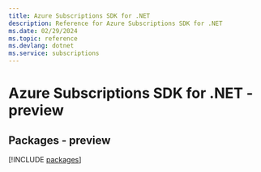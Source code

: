 ```yaml
---
title: Azure Subscriptions SDK for .NET
description: Reference for Azure Subscriptions SDK for .NET
ms.date: 02/29/2024
ms.topic: reference
ms.devlang: dotnet
ms.service: subscriptions
---
```

# Azure Subscriptions SDK for .NET - preview
## Packages - preview
[!INCLUDE [packages](subscriptions-index.md)]
